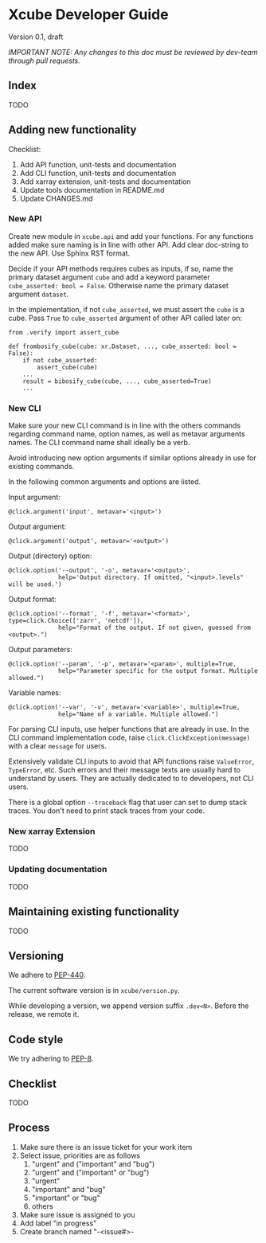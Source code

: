 # Xcube Developer Guide

Version 0.1, draft

*IMPORTANT NOTE: Any changes to this doc must be reviewed by dev-team through pull requests.* 

## Index

TODO

## Adding new functionality

Checklist:

1. Add API function, unit-tests and documentation
2. Add CLI function, unit-tests and documentation
3. Add xarray extension, unit-tests and documentation
4. Update tools documentation in README.md 
5. Update CHANGES.md

### New API

Create new module in `xcube.api` and add your functions.
For any functions added make sure naming is in line with other API.
Add clear doc-string to the new API. Use Sphinx RST format.

Decide if your API methods requires cubes as inputs, 
if so, name the primary dataset argument `cube` and add a 
keyword parameter `cube_asserted: bool = False`. 
Otherwise name the primary dataset argument `dataset`.

In the implementation, if not `cube_asserted`, 
we must assert the `cube` is a cube. 
Pass `True` to `cube_asserted` argument of other API called later on: 
    
    from .verify import assert_cube

    def frombosify_cube(cube: xr.Dataset, ..., cube_asserted: bool = False):  
        if not cube_asserted:
            assert_cube(cube)
        ...
        result = bibosify_cube(cube, ..., cube_asserted=True)
        ...

### New CLI

Make sure your new CLI command is in line with the others commands regarding 
command name, option names, as well as metavar arguments names. 
The CLI command name shall ideally be a verb.

Avoid introducing new option arguments if similar options already in use 
for existing commands.

In the following common arguments and options are listed.

Input argument:

    @click.argument('input', metavar='<input>')

Output argument:

    @click.argument('output', metavar='<output>')

Output (directory) option:

    @click.option('--output', '-o', metavar='<output>',
                  help='Output directory. If omitted, "<input>.levels" will be used.')

Output format:

    @click.option('--format', '-f', metavar='<format>', type=click.Choice(['zarr', 'netcdf']),
                  help="Format of the output. If not given, guessed from <output>.")

Output parameters:

    @click.option('--param', '-p', metavar='<param>', multiple=True,
                  help="Parameter specific for the output format. Multiple allowed.")

Variable names:

    @click.option('--var', '-v', metavar='<variable>', multiple=True,
                  help="Name of a variable. Multiple allowed.")


For parsing CLI inputs, use helper functions that are already in use.
In the CLI command implementation code, raise `click.ClickException(message)` 
with a clear `message` for users.

Extensively validate CLI inputs to avoid that API functions raise 
`ValueError`, `TypeError`, etc. Such errors and their message texts are
usually hard to understand by users. They are actually dedicated to 
to developers, not CLI users.

There is a global option `--traceback` flag that user can set to dump stack traces. 
You don't need to print stack traces from your code.  

### New xarray Extension

TODO

### Updating documentation

TODO


## Maintaining existing functionality

TODO

## Versioning

We adhere to [PEP-440](https://www.python.org/dev/peps/pep-0440/).

The current software version is in `xcube/version.py`.

While developing a version, we append version suffix `.dev<N>`.
Before the release, we remote it.

## Code style

We try adhering to [PEP-8](https://www.python.org/dev/peps/pep-0008/).

## Checklist

TODO

## Process

1. Make sure there is an issue ticket for your work item
1. Select issue, priorities are as follows 
   1. "urgent" and ("important" and "bug")
   1. "urgent" and ("important" or "bug")
   1. "urgent"
   1. "important" and "bug"
   1. "important" or "bug"
   1. others
1. Make sure issue is assigned to you
1. Add label "in progress"
1. Create branch named "<developer>-<issue#>-<title>"
1. Develop, having in mind what has been said above.
   In your first commit, refer the issue so it will appear as link in the issue history
   Push to the remote branch.
1. When done, see checklist above, create PR, assign the team for review, agree who is to merge. 
   Reviewers must have checklist in mind. 

